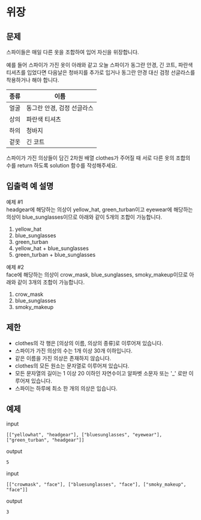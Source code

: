 # 위장

## 문제

스파이들은 매일 다른 옷을 조합하여 입어 자신을 위장합니다.

예를 들어 스파이가 가진 옷이 아래와 같고 오늘 스파이가 동그란 안경, 긴 코트, 파란색 티셔츠를 입었다면 다음날은 청바지를 추가로 입거나 동그란 안경 대신 검정 선글라스를 착용하거나 해야 합니다.

| 종류 | 이름                       |
| ---- | -------------------------- |
| 얼굴 | 동그란 안경, 검정 선글라스 |
| 상의 | 파란색 티셔츠              |
| 하의 | 청바지                     |
| 겉옷 | 긴 코트                    |

스파이가 가진 의상들이 담긴 2차원 배열 clothes가 주어질 때 서로 다른 옷의 조합의 수를 return 하도록 solution 함수를 작성해주세요.

## 입출력 예 설명

예제 #1  
headgear에 해당하는 의상이 yellow_hat, green_turban이고 eyewear에 해당하는 의상이 blue_sunglasses이므로 아래와 같이 5개의 조합이 가능합니다.
1. yellow_hat
2. blue_sunglasses
3. green_turban
4. yellow_hat + blue_sunglasses
5. green_turban + blue_sunglasses

예제 #2  
face에 해당하는 의상이 crow_mask, blue_sunglasses, smoky_makeup이므로 아래와 같이 3개의 조합이 가능합니다.

1. crow_mask
2. blue_sunglasses
3. smoky_makeup

## 제한 

- clothes의 각 행은 [의상의 이름, 의상의 종류]로 이루어져 있습니다.  
- 스파이가 가진 의상의 수는 1개 이상 30개 이하입니다.  
- 같은 이름을 가진 의상은 존재하지 않습니다.  
- clothes의 모든 원소는 문자열로 이루어져 있습니다.  
- 모든 문자열의 길이는 1 이상 20 이하인 자연수이고 알파벳 소문자 또는 '_' 로만 이루어져 있습니다.  
- 스파이는 하루에 최소 한 개의 의상은 입습니다.  

## 예제

input
``` 
[["yellowhat", "headgear"], ["bluesunglasses", "eyewear"], ["green_turban", "headgear"]]
```
output
``` 
5
```

input
``` 
[["crowmask", "face"], ["bluesunglasses", "face"], ["smoky_makeup", "face"]]
```
output
``` 
3
```

